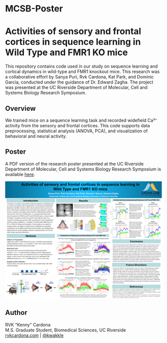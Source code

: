 # MCSB-Poster

# Activities of sensory and frontal cortices in sequence learning in Wild Type and FMR1 KO mice

This repository contains code used in our study on sequence learning and cortical dynamics in wild-type and FMR1 knockout mice. This research was a collaborative effort by Sanya Puri, Rvk Cardona, Kat Park, and Dominic Garcia, conducted under the guidance of Dr. Edward Zagha. The project was presented at the UC Riverside Department of Molecular, Cell and Systems Biology Research Symposium.

## Overview

We trained mice on a sequence learning task and recorded widefield Ca²⁺ activity from the sensory and frontal cortices. This code supports data preprocessing, statistical analysis (ANOVA, PCA), and visualization of behavioral and neural activity.

## Poster

A PDF version of the research poster presented at the UC Riverside Department of Molecular, Cell and Systems Biology Research Symposium is available [here](poster/Cardona_FXS_SequenceLearning_Poster.pdf).

![Poster Preview](poster/Cardona_FXS_SequenceLearning_Poster.png)


## Author

RVK “Kenny” Cardona  
M.S. Graduate Student, Biomedical Sciences, UC Riverside  
[rvkcardona.com](http://rvkcardona.com) | [@kwakkle](https://github.com/kwakkle)

